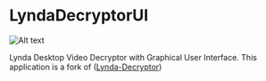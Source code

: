 # LyndaDecryptorUI
![Alt text](/../master/LyndaDecryptorUI/Resources/LyndaDecryptorUI_running.png?raw=true "Optional Title")  
  
Lynda Desktop Video Decryptor with Graphical User Interface. This application is a fork of ([Lynda-Decryptor](https://github.com/h4ck-rOOt/Lynda-Decryptor))
